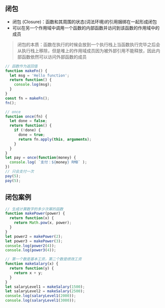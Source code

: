 ## 闭包

* 闭包 (Closure)：函数和其周围的状态(词法环境)的引用捆绑在一起形成闭包
* 可以在另一个作用域中调用一个函数的内部函数并访问到该函数的作用域中的成员

> 闭包的本质：函数在执行的时候会放到一个执行栈上当函数执行完毕之后会从执行栈上移除，但是堆上的作用域成员因为被外部引用不能释放，因此内部函数依然可以访问外部函数的成员

``` js
// 函数作为返回值
function makeFn() {
  let msg = 'Hello function';
  return function() {
    console.log(msg);
  }
}
const fn = makeFn();
fn();

// once 
function once(fn) {
  let done = false;
  return function() {
    if (!done) {
      done = true;
      return fn.apply(this, arguments);
    }
  }
}
let pay = once(function(money) {
  console.log( `支付：${money} RMB` );
})
// 只会支付一次
pay(5);
pay(5);
```

## 闭包案例

``` js
// 生成计算数字的多少次幂的函数
function makePower(power) {
  return function(x) {
    return Math.pow(x, power);
  }
}
let power2 = makePower(2);
let power3 = makePower(3);
console.log(power2(4));
console.log(power3(4));

// 第一个数是基本工资，第二个数是绩效工资
function makeSalary(x) {
  return function(y) {
    return x + y;
  }
}
let salaryLevel1 = makeSalary(1500);
let salaryLevel2 = makeSalary(2500);
console.log(salaryLevel1(2000));
console.log(salaryLevel1(3000));
```
